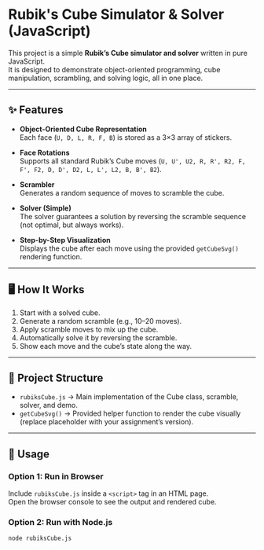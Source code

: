 # Rubik's Cube Simulator & Solver (JavaScript)

This project is a simple **Rubik’s Cube simulator and solver** written in pure JavaScript.  
It is designed to demonstrate object-oriented programming, cube manipulation, scrambling, and solving logic, all in one place.

---

## ✨ Features

- **Object-Oriented Cube Representation**  
  Each face (`U, D, L, R, F, B`) is stored as a 3×3 array of stickers.

- **Face Rotations**  
  Supports all standard Rubik’s Cube moves (`U, U', U2, R, R', R2, F, F', F2, D, D', D2, L, L', L2, B, B', B2`).

- **Scrambler**  
  Generates a random sequence of moves to scramble the cube.

- **Solver (Simple)**  
  The solver guarantees a solution by reversing the scramble sequence (not optimal, but always works).

- **Step-by-Step Visualization**  
  Displays the cube after each move using the provided `getCubeSvg()` rendering function.

---

## 🖥️ How It Works

1. Start with a solved cube.  
2. Generate a random scramble (e.g., 10–20 moves).  
3. Apply scramble moves to mix up the cube.  
4. Automatically solve it by reversing the scramble.  
5. Show each move and the cube’s state along the way.

---

## 📂 Project Structure

- `rubiksCube.js` → Main implementation of the Cube class, scramble, solver, and demo.  
- `getCubeSvg()` → Provided helper function to render the cube visually (replace placeholder with your assignment’s version).  

---

## 🚀 Usage

### Option 1: Run in Browser
Include `rubiksCube.js` inside a `<script>` tag in an HTML page.  
Open the browser console to see the output and rendered cube.

### Option 2: Run with Node.js
```bash
node rubiksCube.js
